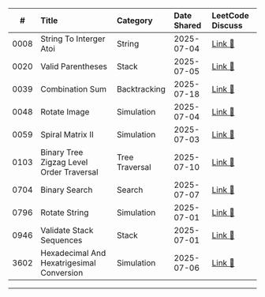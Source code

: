 
| # | Title | Category | Date Shared | LeetCode Discuss |
|:--:|:------|:----------|:------------|:------------------|
| 0008 | String To Interger Atoi | String | 2025-07-04 | [Link 🔗](https://leetcode.com/problems/string-to-integer-atoi/solutions/6920319/0008-c-manual-parse-overflow-clamp-runti-rr4y/) |
| 0020 | Valid Parentheses | Stack | 2025-07-05 | [Link 🔗](https://leetcode.com/problems/valid-parentheses/solutions/6922963/0020-c-stack-matching-runtime-100-on-spa-actc/) |
| 0039 | Combination Sum | Backtracking | 2025-07-18 | [Link 🔗](https://leetcode.com/problems/combination-sum/solutions/6972258/0039-c-combination-sum-backtracking-prun-hzue/) |
| 0048 | Rotate Image | Simulation | 2025-07-04 | [Link 🔗](https://leetcode.com/problems/rotate-image/solutions/6919587/0048-c-transpose-reverse-runtime-100-o1-b461q/) |
| 0059 | Spiral Matrix II | Simulation | 2025-07-03 | [Link 🔗](https://leetcode.com/problems/spiral-matrix-ii/solutions/6917038/simulate-spiral-filling-with-dynamic-bou-id7l/) |
| 0103 | Binary Tree Zigzag Level Order Traversal | Tree Traversal | 2025-07-10 | [Link 🔗](https://leetcode.com/problems/binary-tree-zigzag-level-order-traversal/solutions/6943077/0103-c-zigzag-level-order-runtime-100-on-g1zv/) |
| 0704 | Binary Search | Search | 2025-07-07 | [Link 🔗](https://leetcode.com/problems/binary-search/solutions/6931561/c-binary-search-runtime-100-o1-space-by-abuf0/) |
| 0796 | Rotate String | Simulation | 2025-07-01 | [Link 🔗](https://leetcode.com/problems/rotate-string/solutions/6908515/c-manual-rotation-match-runtime-100-o1-s-ooew/) |
| 0946 | Validate Stack Sequences | Stack | 2025-07-01 | [Link 🔗](https://leetcode.com/problems/validate-stack-sequences/solutions/6908836/c-stack-simulation-on-time-easy-to-read-zlpv1/) |
| 3602 | Hexadecimal And Hexatrigesimal Conversion | Simulation | 2025-07-06 | [Link 🔗](https://leetcode.com/problems/hexadecimal-and-hexatrigesimal-conversion/solutions/6927726/3602-c-biweekly-160-q1-hex-base36-conver-z0sf/) |

---
